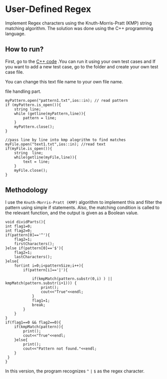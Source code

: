 # User-Defined Regex
Implement Regex characters using the Knuth-Morris-Pratt (KMP) string matching algorithm. The solution was done using the C++ programming language.

## How to run?
First, go to the [C++ code](main.cpp) .You can run it using your own test cases and  If you want to add a new test case, go to the folder and create your own test case file.

You can change this text file name to your own file name.

file handling part.

    myPattern.open("pattern1.txt",ios::in); // read pattern
    if (myPattern.is_open()){
        string line;
        while (getline(myPattern,line)){
            pattern = line;
        }
        myPattern.close();
    }

    //pass line by line into kmp alogrithm to find matches
    myFile.open("text1.txt",ios::in); //read text
    if(myFile.is_open()){
        string  line;
        while(getline(myFile,line)){
            text = line;
        }
        myFile.close();
    }

## Methodology
I use the `Knuth-Morris-Pratt (KMP)` algorithm to implement this and filter the pattern using simple if statements. Also, the matching condition is called to the relevant function, and the output is given as a Boolean value.

    void dividParts(){
    int flag1=0;
    int flag2=0;
    if(pattern[0]=='^'){
        flag2=1;
        firstCharacters();
    }else if(pattern[0]=='$'){
        flag2=1;
        lastCharacters();
    }else{
        for(int i=0;i<patternSize;i++){
            if(pattern[i]=='|'){

                if(kmpMatch(pattern.substr(0,i) ) || kmpMatch(pattern.substr(i+1))) {
                    print();
                    cout<<"True"<<endl;
                }
                flag1=1;
                break;
            }
        }
    }
    if(flag1==0 && flag2==0){
        if(kmpMatch(pattern)){
            print();
            cout<<"True"<<endl;
        }else{
            print();
            cout<<"Pattern not found."<<endl;
        }
     }
    }   

In this version, the program recognizes `^` `|` `$` as the regex character.


